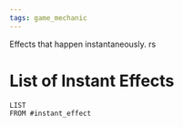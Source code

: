 ```yaml
---
tags: game_mechanic
---
```


Effects that happen instantaneously. rs

# List of Instant Effects
```dataview
LIST
FROM #instant_effect 
```

